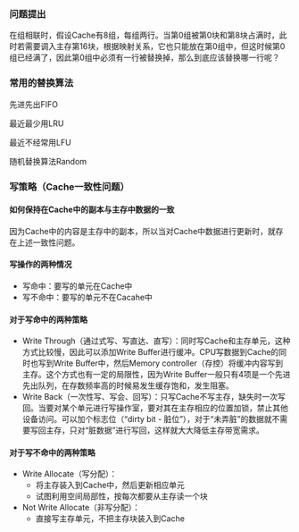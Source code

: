 ### 问题提出

在组相联时，假设Cache有8组，每组两行。当第0组被第0块和第8块占满时，此时若需要调入主存第16块，根据映射关系，它也只能放在第0组中，但这时候第0组已经满了，因此第0组中必须有一行被替换掉，那么到底应该替换哪一行呢？

### 常用的替换算法

先进先出FIFO

最近最少用LRU

最近不经常用LFU

随机替换算法Random



### 写策略（Cache一致性问题）

#### 如何保持在Cache中的副本与主存中数据的一致

因为Cache中的内容是主存中的副本，所以当对Cache中数据进行更新时，就存在上述一致性问题。

#### 写操作的两种情况

- 写命中：要写的单元在Cache中
- 写不命中：要写的单元不在Cacahe中



#### 对于写命中的两种策略

- Write Through（通过式写、写直达、直写）：同时写Cache和主存单元，这种方式比较慢，因此可以添加Write Buffer进行缓冲。CPU写数据到Cache的同时也写到Write Buffer中，然后Memory controller（存控）将缓冲内容写到主存。这个方式也有一定的局限性，因为Write Buffer一般只有4项是一个先进先出队列，在存数频率高的时候易发生缓存饱和，发生阻塞。
- Write Back（一次性写、写会、回写）：只写Cache不写主存，缺失时一次写回。当要对某个单元进行写操作室，要对其在主存相应的位置加锁，禁止其他设备访问。可以加个标志位（“dirty  bit - 脏位”），对于“未弄脏”的数据就不需要写回主存，只对“脏数据”进行写回，这样就大大降低主存带宽需求。

#### 对于写不命中的两种策略

- Write Allocate（写分配）：
  - 将主存装入到Cache中，然后更新相应单元
  - 试图利用空间局部性，按每次都要从主存读一个块
- Not Write Allocate（非写分配）：
  - 直接写主存单元，不把主存块装入到Cache

